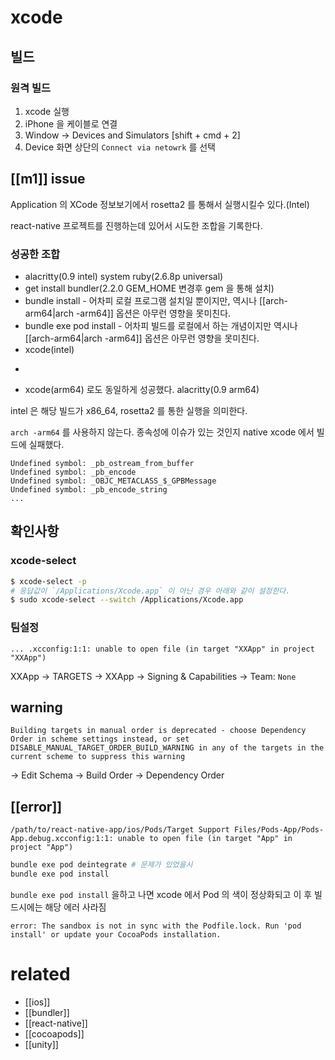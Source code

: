 # xcode

## 빌드
### 원격 빌드
1. xcode 실행
2. iPhone 을 케이블로 연결
3. Window -> Devices and Simulators [shift + cmd + 2]
4. Device 화면 상단의 `Connect via netowrk` 를 선택

## [[m1]] issue
Application 의 XCode 정보보기에서 rosetta2 를 통해서 실행시킬수 있다.(Intel)

react-native 프로젝트를 진행하는데 있어서 시도한 조합을 기록한다.

### 성공한 조합
- alacritty(0.9 intel) system ruby(2.6.8p universal)
- get install bundler(2.2.0 GEM_HOME 변경후 gem 을 통해 설치)
- bundle install - 어차피 로컬 프로그램 설치일 뿐이지만, 역시나 [[arch-arm64|arch -arm64]] 옵션은 아무런 영향을 못미친다.
- bundle exe pod install - 어차피 빌드를 로컬에서 하는 개념이지만 역시나 [[arch-arm64|arch -arm64]] 옵션은 아무런 영향을 못미친다.
- xcode(intel)

+
- xcode(arm64) 로도 동일하게 성공했다. alacritty(0.9 arm64)

intel 은 해당 빌드가 x86_64, rosetta2 를 통한 실행을 의미한다.

`arch -arm64` 를 사용하지 않는다. 종속성에 이슈가 있는 것인지 native xcode 에서 빌드에 실패했다.
```
Undefined symbol: _pb_ostream_from_buffer
Undefined symbol: _pb_encode
Undefined symbol: _OBJC_METACLASS_$_GPBMessage
Undefined symbol: _pb_encode_string
...
```

## 확인사항

### xcode-select
```sh
$ xcode-select -p
# 응답값이 `/Applications/Xcode.app` 이 아닌 경우 아래와 같이 설정한다.
$ sudo xcode-select --switch /Applications/Xcode.app
```

### 팀설정
```
... .xcconfig:1:1: unable to open file (in target "XXApp" in project "XXApp")
```
XXApp -> TARGETS -> XXApp -> Signing & Capabilities -> Team: `None`

## warning
```text
Building targets in manual order is deprecated - choose Dependency Order in scheme settings instead, or set DISABLE_MANUAL_TARGET_ORDER_BUILD_WARNING in any of the targets in the current scheme to suppress this warning
```
-> Edit Schema -> Build Order -> Dependency Order

## [[error]]
```text
/path/to/react-native-app/ios/Pods/Target Support Files/Pods-App/Pods-App.debug.xcconfig:1:1: unable to open file (in target "App" in project "App")
```
```sh
bundle exe pod deintegrate # 문제가 있었을시
bundle exe pod install
```

`bundle exe pod install` 을하고 나면 xcode 에서 Pod 의 색이 정상화되고 이 후 빌드시에는 해당 에러 사라짐

```text
error: The sandbox is not in sync with the Podfile.lock. Run 'pod install' or update your CocoaPods installation.
```

# related
- [[ios]]
- [[bundler]]
- [[react-native]]
- [[cocoapods]]
- [[unity]]
